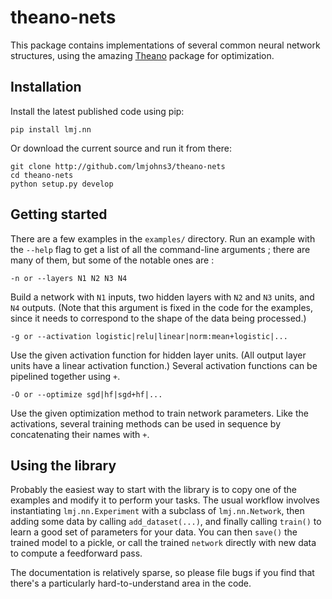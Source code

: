 # theano-nets

This package contains implementations of several common neural network
structures, using the amazing [Theano][] package for optimization.

[Theano]: http://deeplearning.net/software/theano/

## Installation

Install the latest published code using pip:

    pip install lmj.nn

Or download the current source and run it from there:

    git clone http://github.com/lmjohns3/theano-nets
    cd theano-nets
    python setup.py develop

## Getting started

There are a few examples in the `examples/` directory. Run an example with the
`--help` flag to get a list of all the command-line arguments ; there are many
of them, but some of the notable ones are :

    -n or --layers N1 N2 N3 N4

Build a network with `N1` inputs, two hidden layers with `N2` and `N3` units,
and `N4` outputs. (Note that this argument is fixed in the code for the
examples, since it needs to correspond to the shape of the data being
processed.)

    -g or --activation logistic|relu|linear|norm:mean+logistic|...

Use the given activation function for hidden layer units. (All output layer
units have a linear activation function.) Several activation functions can be
pipelined together using `+`.

    -O or --optimize sgd|hf|sgd+hf|...

Use the given optimization method to train network parameters. Like the
activations, several training methods can be used in sequence by concatenating
their names with `+`.

## Using the library

Probably the easiest way to start with the library is to copy one of the
examples and modify it to perform your tasks. The usual workflow involves
instantiating `lmj.nn.Experiment` with a subclass of `lmj.nn.Network`, then
adding some data by calling `add_dataset(...)`, and finally calling `train()` to
learn a good set of parameters for your data. You can then `save()` the trained
model to a pickle, or call the trained `network` directly with new data to
compute a feedforward pass.

The documentation is relatively sparse, so please file bugs if you find that
there's a particularly hard-to-understand area in the code.
